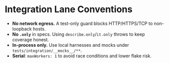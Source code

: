 # Integration Lane Conventions

- **No network egress.** A test-only guard blocks HTTP/HTTPS/TCP to non-loopback hosts.
- **No `.only`** in specs. Using `describe.only`/`it.only` throws to keep coverage honest.
- **In-process only.** Use local harnesses and mocks under `tests/integration/__mocks__/**`.
- **Serial**: `maxWorkers: 1` to avoid race conditions and lower flake risk.